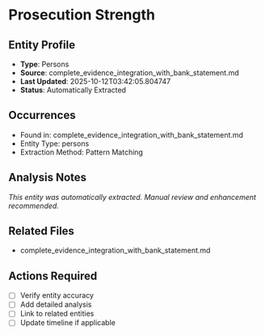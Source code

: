 # Prosecution Strength

## Entity Profile
- **Type**: Persons
- **Source**: complete_evidence_integration_with_bank_statement.md
- **Last Updated**: 2025-10-12T03:42:05.804747
- **Status**: Automatically Extracted

## Occurrences
- Found in: complete_evidence_integration_with_bank_statement.md
- Entity Type: persons
- Extraction Method: Pattern Matching

## Analysis Notes
*This entity was automatically extracted. Manual review and enhancement recommended.*

## Related Files
- complete_evidence_integration_with_bank_statement.md

## Actions Required
- [ ] Verify entity accuracy
- [ ] Add detailed analysis
- [ ] Link to related entities
- [ ] Update timeline if applicable
